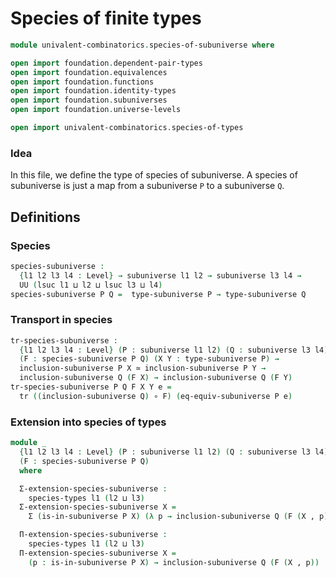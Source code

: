 # Species of finite types

```agda
module univalent-combinatorics.species-of-subuniverse where

open import foundation.dependent-pair-types
open import foundation.equivalences
open import foundation.functions
open import foundation.identity-types
open import foundation.subuniverses
open import foundation.universe-levels

open import univalent-combinatorics.species-of-types

```

### Idea

In this file, we define the type of species of subuniverse. A species of
subuniverse is just a map from a subuniverse `P` to a subuniverse `Q`.

## Definitions

### Species

```agda
species-subuniverse :
  {l1 l2 l3 l4 : Level} → subuniverse l1 l2 → subuniverse l3 l4 →
  UU (lsuc l1 ⊔ l2 ⊔ lsuc l3 ⊔ l4)
species-subuniverse P Q =  type-subuniverse P → type-subuniverse Q
```

### Transport in species

```agda
tr-species-subuniverse :
  {l1 l2 l3 l4 : Level} (P : subuniverse l1 l2) (Q : subuniverse l3 l4) →
  (F : species-subuniverse P Q) (X Y : type-subuniverse P) →
  inclusion-subuniverse P X ≃ inclusion-subuniverse P Y →
  inclusion-subuniverse Q (F X) → inclusion-subuniverse Q (F Y)
tr-species-subuniverse P Q F X Y e =
  tr ((inclusion-subuniverse Q) ∘ F) (eq-equiv-subuniverse P e)
```

### Extension into species of types

```agda
module _
  {l1 l2 l3 l4 : Level} (P : subuniverse l1 l2) (Q : subuniverse l3 l4)
  (F : species-subuniverse P Q)
  where

  Σ-extension-species-subuniverse :
    species-types l1 (l2 ⊔ l3)
  Σ-extension-species-subuniverse X =
    Σ (is-in-subuniverse P X) (λ p → inclusion-subuniverse Q (F (X , p)))

  Π-extension-species-subuniverse :
    species-types l1 (l2 ⊔ l3)
  Π-extension-species-subuniverse X =
    (p : is-in-subuniverse P X) → inclusion-subuniverse Q (F (X , p))
```
